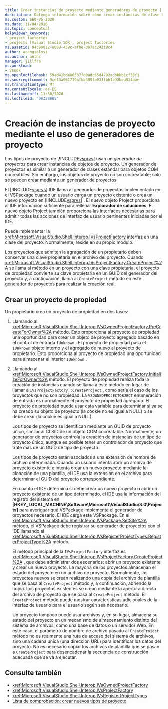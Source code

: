 ```yaml
---
title: Crear instancias de proyecto mediante generadores de proyecto | Microsoft Docs
description: Obtenga información sobre cómo crear instancias de clase de proyecto mediante los generadores de proyectos en el entorno de desarrollo integrado (IDE) de Visual Studio.
ms.custom: SEO-VS-2020
ms.date: 11/04/2016
ms.topic: conceptual
helpviewer_keywords:
- project factories
- projects [Visual Studio SDK], project factories
ms.assetid: 94c90012-8669-459c-af8e-307ac242c8c4
author: acangialosi
ms.author: anthc
manager: jillfra
ms.workload:
- vssdk
ms.openlocfilehash: 59ad41bda80337fd0adc65d4792adbbbb1cf38f1
ms.sourcegitcommit: 9ce13a961719afbb389fa033fbb1a93bea814aae
ms.translationtype: MT
ms.contentlocale: es-ES
ms.lasthandoff: 11/30/2020
ms.locfileid: "96328605"
---
```

# <a name="create-project-instances-by-using-project-factories"></a>Creación de instancias de proyecto mediante el uso de generadores de proyecto
Los tipos de proyecto de [!INCLUDE[vsprvs](../../code-quality/includes/vsprvs_md.md)] usan un *generador de proyectos* para crear instancias de objetos de proyecto. Un generador de proyectos es similar a un generador de clases estándar para objetos COM cocreatbles. Sin embargo, los objetos de proyecto no son cocreatable; solo se pueden crear mediante un generador de proyectos.

 El [!INCLUDE[vsprvs](../../code-quality/includes/vsprvs_md.md)] IDE llama al generador de proyectos implementado en el VSPackage cuando un usuario carga un proyecto existente o crea un nuevo proyecto en [!INCLUDE[vsprvs](../../code-quality/includes/vsprvs_md.md)] . El nuevo objeto Project proporciona al IDE información suficiente para rellenar **Explorador de soluciones**. El nuevo objeto Project también proporciona las interfaces necesarias para admitir todas las acciones de interfaz de usuario pertinentes iniciadas por el IDE.

 Puede implementar la <xref:Microsoft.VisualStudio.Shell.Interop.IVsProjectFactory> interfaz en una clase del proyecto. Normalmente, reside en su propio módulo.

 Los proyectos que admiten la agregación de un propietario deben conservar una clave propietaria en el archivo del proyecto. Cuando <xref:Microsoft.VisualStudio.Shell.Interop.IVsProjectFactory.CreateProject%2A> se llama al método en un proyecto con una clave propietaria, el proyecto de propiedad convierte su clave propietaria en un GUID del generador del proyecto y, a continuación, llama al `CreateProject` método en este generador de proyectos para realizar la creación real.

## <a name="create-an-owned-project"></a>Crear un proyecto de propiedad
 Un propietario crea un proyecto de propiedad en dos fases:

1. Llamando al <xref:Microsoft.VisualStudio.Shell.Interop.IVsOwnedProjectFactory.PreCreateForOwner%2A> método. Esto proporciona al proyecto de propiedad una oportunidad para crear un objeto de proyecto agregado basado en el control de entrada `IUnknown` . El proyecto de propiedad pasa el `IUnknown` objeto interno y el agregado de nuevo al proyecto de propietario. Esto proporciona al proyecto de propiedad una oportunidad para almacenar el interior `IUnknown` .

2. Llamando al <xref:Microsoft.VisualStudio.Shell.Interop.IVsOwnedProjectFactory.InitializeForOwner%2A> método. El proyecto de propiedad realiza toda la creación de instancias cuando se llama a este método en lugar de llamar a `IVsProjectFactory::CreateProject` , como sería el caso de los proyectos que no son propiedad. La `VSOWNEDPROJECTOBJECT` enumeración de entrada es normalmente el proyecto de propiedad agregado. El proyecto de propiedad puede usar esta variable para determinar si ya se ha creado su objeto de proyecto (la cookie no es igual a NULL) o se debe crear (la cookie es igual a NULL).

   Los tipos de proyecto se identifican mediante un GUID de proyecto único, similar al CLSID de un objeto COM cocreatable. Normalmente, un generador de proyectos controla la creación de instancias de un tipo de proyecto único, aunque es posible tener un controlador de proyecto que trate más de un GUID de tipo de proyecto.

   Los tipos de proyecto están asociados a una extensión de nombre de archivo determinada. Cuando un usuario intenta abrir un archivo de proyecto existente o intenta crear un nuevo proyecto mediante la clonación de una plantilla, el IDE usa la extensión en el archivo para determinar el GUID del proyecto correspondiente.

   En cuanto el IDE determina si debe crear un nuevo proyecto o abrir un proyecto existente de un tipo determinado, el IDE usa la información del registro del sistema en **[HKEY_LOCAL_MACHINE\Software\Microsoft\VisualStudio\8.0\Projects]** para averiguar qué VSPackage implementa el generador de proyectos necesario. El IDE carga este VSPackage. En el <xref:Microsoft.VisualStudio.Shell.Interop.IVsPackage.SetSite%2A> método, el VSPackage debe registrar su generador de proyectos con el IDE llamando al <xref:Microsoft.VisualStudio.Shell.Interop.IVsRegisterProjectTypes.RegisterProjectType%2A> método.

   El método principal de la `IVsProjectFactory` interfaz es <xref:Microsoft.VisualStudio.Shell.Interop.IVsProjectFactory.CreateProject%2A> , que debe administrar dos escenarios: abrir un proyecto existente y crear un nuevo proyecto. La mayoría de los proyectos almacenan el estado del proyecto en un archivo de proyecto. Normalmente, los proyectos nuevos se crean realizando una copia del archivo de plantilla que se pasa al `CreateProject` método y, a continuación, abriendo la copia. Los proyectos existentes se crean mediante la apertura directa del archivo de proyecto que se pasa al `CreateProject` método. El `CreateProject` método puede mostrar características adicionales de la interfaz de usuario para el usuario según sea necesario.

   Un proyecto tampoco puede usar archivos y, en su lugar, almacena su estado del proyecto en un mecanismo de almacenamiento distinto del sistema de archivos, como una base de datos o un servidor Web. En este caso, el parámetro de nombre de archivo pasado al `CreateProject` método no es realmente una ruta de acceso del sistema de archivos, sino una cadena única (una dirección URL) para identificar los datos del proyecto. No es necesario copiar los archivos de plantilla que se pasan a `CreateProject` para desencadenar la secuencia de construcción adecuada que se va a ejecutar.

## <a name="see-also"></a>Consulte también
- <xref:Microsoft.VisualStudio.Shell.Interop.IVsOwnedProjectFactory>
- <xref:Microsoft.VisualStudio.Shell.Interop.IVsProjectFactory>
- <xref:Microsoft.VisualStudio.Shell.Interop.IVsRegisterProjectTypes>
- [Lista de comprobación: crear nuevos tipos de proyecto](../../extensibility/internals/checklist-creating-new-project-types.md)
